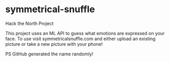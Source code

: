 # symmetrical-snuffle
Hack the North Project

This project uses an ML API to guess what emotions are expressed on your face.
To use visit symmetricalsnuffle.com and either upload an existing picture or take a new picture with your phone!

PS GitHub generated the name randomly!
